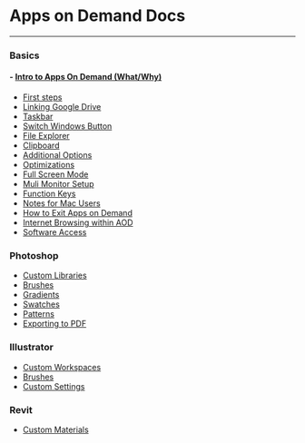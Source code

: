 # Apps on Demand Docs

---

### Basics

#### - [Intro to Apps On Demand (What/Why)](/#/Intro)
- [First steps]()
- [Linking Google Drive]()
- [Taskbar]()
- [Switch Windows Button]()
- [File Explorer]()
- [Clipboard]()
- [Additional Options]()
- [Optimizations]()
- [Full Screen Mode]()
- [Muli Monitor Setup]()
- [Function Keys]()
- [Notes for Mac Users]()
- [How to Exit Apps on Demand]()
- [Internet Browsing within AOD]()
- [Software Access]()

### Photoshop

- [Custom Libraries]()
- [Brushes]()
- [Gradients]()
- [Swatches]()
- [Patterns]()
- [Exporting to PDF]()

### Illustrator

- [Custom Workspaces]()
- [Brushes]()
- [Custom Settings]()

### Revit

- [Custom Materials]()
